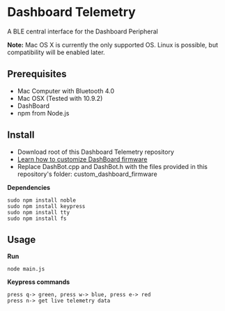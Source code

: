 Dashboard Telemetry
===================

A BLE central interface for the Dashboard Peripheral

__Note:__ Mac OS X is currently the only supported OS. Linux is possible, but compatibility will be enabled later.

Prerequisites
-----------

* Mac Computer with Bluetooth 4.0
* Mac OSX (Tested with 10.9.2)
* DashBoard
* npm from Node.js

Install
-------
* Download root of this Dashboard Telemetry repository
* [Learn how to customize DashBoard firmware](https://github.com/DashRobotics/dashboard-v1.0-firmware/tree/master/arduino%20files)
* Replace DashBot.cpp and DashBot.h with the files provided in this repository's folder: custom_dashboard_firmware

__Dependencies__

    sudo npm install noble
    sudo npm install keypress
    sudo npm install tty
    sudo npm install fs

Usage
-----
__Run__
   
    node main.js 
   
__Keypress commands__

    press q-> green, press w-> blue, press e-> red
    press n-> get live telemetry data    

